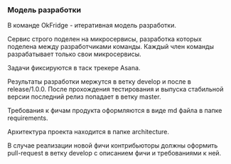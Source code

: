 ### Модель разработки

В команде OkFridge - итеративная модель разработки. 

Сервис строго поделен на микросервисы, разработка которых поделена между разработчиками команды. Каждый член команды разрабатывает только свои микросервисы.

Задачи фиксируются в таск трекере Asana. 

Результаты разработки мержутся в ветку develop и после в release/1.0.0. После прохождения тестирования и выпуска стабильной версии последний релиз попадает в ветку master. 

Требования к фичам продукта оформляются в виде md файла в папке requirements.

Архитектура проекта находится в папке architecture.

В случае реализации новой фичи контрибьюторы должны оформить pull-request в ветку develop с описанием фичи и требованиями к ней.
